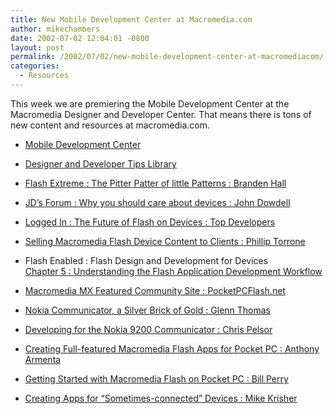 ```yaml
---
title: New Mobile Development Center at Macromedia.com
author: mikechambers
date: 2002-07-02 12:04:01 -0800
layout: post
permalink: /2002/07/02/new-mobile-development-center-at-macromediacom/
categories:
  - Resources
---
```



This week we are premiering the Mobile Development Center at the Macromedia Designer and Developer Center. That means there is tons of new content and resources at macromedia.com.  
  
*   [Mobile Development Center][1]
  
*   [Designer and Developer Tips Library][2]
  
*   [Flash Extreme : The Pitter Patter of little Patterns : Branden Hall][3]
  
*   [JD&#8217;s Forum : Why you should care about devices : John Dowdell][4]
  
*   [Logged In : The Future of Flash on Devices : Top Developers][5]
  
*   [Selling Macromedia Flash Device Content to Clients : Phillip Torrone][6]
  
*   Flash Enabled : Flash Design and Development for Devices  
    [Chapter 5 : Understanding the Flash Application Development Workflow][7]
  
*   [Macromedia MX Featured Community Site : PocketPCFlash.net][8]
  
*   [Nokia Communicator, a Silver Brick of Gold : Glenn Thomas][9]
  
*   [Developing for the Nokia 9200 Communicator : Chris Pelsor][10]
  
*   [Creating Full-featured Macromedia Flash Apps for Pocket PC : Anthony Armenta][11]
  
*   [Getting Started with Macromedia Flash on Pocket PC : Bill Perry][12]
  
*   [Creating Apps for &#8220;Sometimes-connected&#8221; Devices : Mike Krisher][13]

 [1]: http://www.macromedia.com/desdev/mobile/
 [2]: http://www.macromedia.com/desdev/tips_library/about.html
 [3]: http://www.macromedia.com/desdev/mx/flash/extreme/
 [4]: http://www.macromedia.com/desdev/jd_forum/jd011.html
 [5]: http://www.macromedia.com/desdev/logged_in/index.html
 [6]: http://www.macromedia.com/desdev/mobile/articles/device_content.html
 [7]: http://www.macromedia.com/desdev/mobile/articles/flash_enabled.html
 [8]: http://www.macromedia.com/desdev/mx/flash/site_reviews/
 [9]: http://www.macromedia.com/desdev/mobile/articles/nokia_comm_dev.html
 [10]: http://www.macromedia.com/desdev/mobile/articles/nokia_resources.html
 [11]: http://www.macromedia.com/desdev/mobile/articles/flashassist.html
 [12]: http://www.macromedia.com/desdev/mobile/articles/f5_ppc.html
 [13]: http://www.macromedia.com/desdev/mobile/articles/sometimes_connected.html